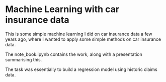 # Machine Learning with car insurance data

This is some simple machine learning I did on car insurance data a few years ago, where I wanted to apply some simple methods on car insurance data. 

The note_book.ipynb contains the work, along with a presentation summarising this.

The task was essentially to build a regression model using historic claims data. 
